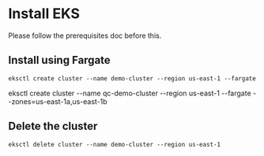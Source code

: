 # Install EKS

Please follow the prerequisites doc before this.

## Install using Fargate

```
eksctl create cluster --name demo-cluster --region us-east-1 --fargate
```
eksctl create cluster --name qc-demo-cluster --region us-east-1 --fargate --zones=us-east-1a,us-east-1b


## Delete the cluster

```
eksctl delete cluster --name demo-cluster --region us-east-1
```



